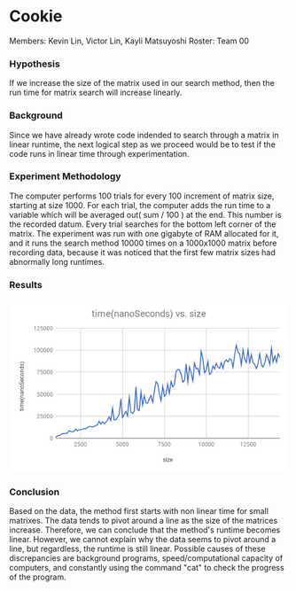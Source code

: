 # Cookie
Members: Kevin Lin, Victor Lin, Kayli Matsuyoshi 	Roster: Team 00

### Hypothesis
If we increase the size of the matrix used in our search method, then the run time for matrix search will increase linearly.

### Background
Since we have already wrote code indended to search through a matrix in linear runtime, the next logical step as we proceed would be to test if the code runs in linear time through experimentation. 

### Experiment Methodology
The computer performs 100 trials for every 100 increment of matrix size, starting at size 1000. For each trial, the computer adds the run time to a variable which will be averaged out( sum / 100 ) at the end. This number is the recorded datum.  Every trial searches for the bottom left corner of the matrix.
The experiment was run with one gigabyte of RAM allocated for it, and it runs the search method 10000 times on a 1000x1000 matrix before recording data, because it was noticed that the first few matrix sizes had abnormally long runtimes.

### Results
![dataGraph](chart.png)

### Conclusion
Based on the data, the method first starts with non linear time for small matrixes. The data tends to pivot around a line as the size of the matrices increase. Therefore, we can conclude that the method's runtime becomes linear. However, we cannot explain why the data seems to pivot around a line, but regardless, the runtime is still linear. Possible causes of these discrepancies are background programs, speed/computational capacity of computers, and constantly using the command "cat" to check the progress of the program. 
